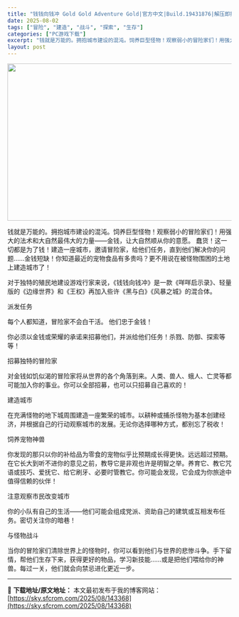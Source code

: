 ```yaml
---
title: "钱钱向钱冲 Gold Gold Adventure Gold|官方中文|Build.19431876|解压即撸|"
date: 2025-08-02
tags: ["冒险", "建造", "战斗", "探索", "生存"]
categories: ["PC游戏下载"]
excerpt: "钱就是万能的。拥抱城市建设的混沌。饲养巨型怪物！观察弱小的冒险家们！用强大的法术和大自然最伟大的力量——金钱，让大自然顺从你的意愿。 蠢货！这一切都是为了钱！建造一座城市，邀请冒险家，给他们任务，直到他们解决你的问题……金钱短缺！你知道最近的宠物食品有多贵吗？更不用说在被怪物围困的土地上建造城市了！&hellip;"
layout: post
---
```


<img class="aligncenter size-full wp-image-143369" src="https://sky.sfcrom.com/wp-content/uploads/2025/08/2025080208013441.webp" alt="" width="616" height="353" />

钱就是万能的。拥抱城市建设的混沌。饲养巨型怪物！观察弱小的冒险家们！用强大的法术和大自然最伟大的力量——金钱，让大自然顺从你的意愿。
蠢货！这一切都是为了钱！建造一座城市，邀请冒险家，给他们任务，直到他们解决你的问题……金钱短缺！你知道最近的宠物食品有多贵吗？更不用说在被怪物围困的土地上建造城市了！

对于独特的殖民地建设游戏行家来说，《钱钱向钱冲》是一款《咩咩启示录》、轻量版的《边缘世界》和《王权》再加入些许《黑与白》《风暴之城》的混合体。

派发任务

每个人都知道，冒险家不会白干活。 他们忠于金钱！

你必须以金钱或荣耀的承诺来招募他们，并派给他们任务！杀戮、防御、探索等等！

招募独特的冒险家

对金钱如饥似渴的冒险家将从世界的各个角落到来。人类、兽人、蛾人、亡灵等都可能加入你的事业。你可以全部招募，也可以只招募自己喜欢的！

建造城市

在充满怪物的地下城周围建造一座繁荣的城市。以耕种或捕杀怪物为基本创建经济，并根据自己的行动观察城市的发展。无论你选择哪种方式，都别忘了税收！

饲养宠物神兽

你发现的那只以你的补给品为零食的宠物似乎比预期成长得更快。远远超过预期。在它长大到听不进你的意见之前，教导它是非观也许是明智之举。养育它、教它咒语或技巧、爱抚它、给它刷牙、必要时管教它。你可能会发现，它会成为你旅途中值得信赖的伙伴！

注意观察市民改变城市

你的小队有自己的生活——他们可能会组成党派、资助自己的建筑或互相发布任务。密切关注你的暗巷！

与怪物战斗

当你的冒险家们清除世界上的怪物时，你可以看到他们与世界的悲惨斗争。手下留情，帮他们生存下来，获得更好的物品，学习新技能……或是把他们喂给你的神兽。每过一关，他们就会向禁忌进化更近一步。

---
📖 **下载地址/原文地址：** 本文最初发布于我的博客网站：[https://sky.sfcrom.com/2025/08/143368](https://sky.sfcrom.com/2025/08/143368)
